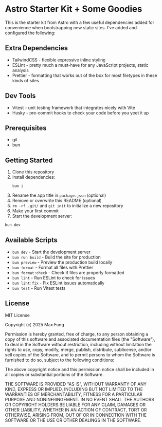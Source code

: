# Astro Starter Kit + Some Goodies

This is the starter kit from Astro with a few useful dependencies added for convenience when bootstrapping new static sites. I've added and configured the following:

## Extra Dependencies

- TailwindCSS - flexible expressive inline styling
- ESLint - pretty much a must-have for any JavaScript projects, static analysis
- Prettier - formatting that works out of the box for most filetypes in these kinds of sites

## Dev Tools

- Vitest - unit testing framework that integrates nicely with Vite
- Husky - pre-commit hooks to check your code before you yeet it up

## Prerequisites

- git
- bun

## Getting Started

1. Clone this repository
2. Install dependencies:
   ```bash
   bun i
   ```
3. Rename the app title in `package.json` (optional)
4. Remove or overwrite this README (optional)
5. `rm -rf .git/` and `git init` to initialize a new repository
6. Make your first commit
7. Start the development server:

```bash
bun dev
```

## Available Scripts

- `bun dev` - Start the development server
- `bun run build` - Build the site for production
- `bun preview` - Preview the production build locally
- `bun format` - Format all files with Prettier
- `bun format:check` - Check if files are properly formatted
- `bun lint` - Run ESLint to check for issues
- `bun lint:fix` - Fix ESLint issues automatically
- `bun test` - Run Vitest tests

## License

MIT License

Copyright (c) 2025 Max Fung

Permission is hereby granted, free of charge, to any person obtaining a copy
of this software and associated documentation files (the "Software"), to deal
in the Software without restriction, including without limitation the rights
to use, copy, modify, merge, publish, distribute, sublicense, and/or sell
copies of the Software, and to permit persons to whom the Software is
furnished to do so, subject to the following conditions:

The above copyright notice and this permission notice shall be included in all
copies or substantial portions of the Software.

THE SOFTWARE IS PROVIDED "AS IS", WITHOUT WARRANTY OF ANY KIND, EXPRESS OR
IMPLIED, INCLUDING BUT NOT LIMITED TO THE WARRANTIES OF MERCHANTABILITY,
FITNESS FOR A PARTICULAR PURPOSE AND NONINFRINGEMENT. IN NO EVENT SHALL THE
AUTHORS OR COPYRIGHT HOLDERS BE LIABLE FOR ANY CLAIM, DAMAGES OR OTHER
LIABILITY, WHETHER IN AN ACTION OF CONTRACT, TORT OR OTHERWISE, ARISING FROM,
OUT OF OR IN CONNECTION WITH THE SOFTWARE OR THE USE OR OTHER DEALINGS IN THE
SOFTWARE.
